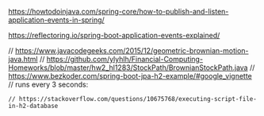 https://howtodoinjava.com/spring-core/how-to-publish-and-listen-application-events-in-spring/ 

https://reflectoring.io/spring-boot-application-events-explained/





  // https://www.javacodegeeks.com/2015/12/geometric-brownian-motion-java.html
  // https://github.com/ylyhlh/Financial-Computing-Homeworks/blob/master/hw2_hl1283/StockPath/BrownianStockPath.java
  // https://www.bezkoder.com/spring-boot-jpa-h2-example/#google_vignette
  // runs every 3 seconds:

  
    // https://stackoverflow.com/questions/10675768/executing-script-file-in-h2-database